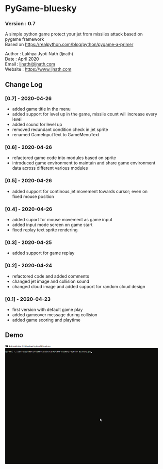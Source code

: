 
# PyGame-bluesky
### Version : 0.7

A simple python game protect your jet from missiles attack based on pygame framework </br>
Based on https://realpython.com/blog/python/pygame-a-primer

Author : Lakhya Jyoti Nath (ljnath)<br>
Date : April 2020<br>
Email : ljnath@ljnath.com<br>
Website : https://www.ljnath.com

## Change Log
### [0.7] - 2020-04-26
- added game title in the menu
- added support for level up in the game, missile count will increase every level
- added sound for level up
- removed redundant condition check in jet sprite
- renamed GameInputText to GameMenuText

### [0.6] - 2020-04-26
- refactored game code into modules based on sprite
- introduced game environment to maintain and share game environment data across different various modules

### [0.5] - 2020-04-26
- added support for continous jet movement towards cursor; even on fixed mouse position

### [0.4] - 2020-04-26
- added suport for mouse movement as game input
- added input mode screen on game start
- fixed replay text sprite rendering

### [0.3] - 2020-04-25
- added support for game replay

### [0.2] - 2020-04-24
- refactored code and added comments
- changed jet image and collision sound
- changed cloud image and added support for random cloud design

### [0.1] - 2020-04-23
- first version with default game play
- added gameover message during collision
- added game scoring and playtime


## Demo

![](gameplay.gif)